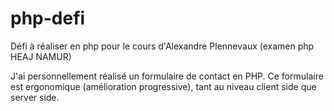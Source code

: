 php-defi
========

Défi à réaliser en php pour le cours d'Alexandre Plennevaux (examen php HEAJ NAMUR)


J'ai personnellement réalisé un formulaire de contact en PHP. Ce formulaire est
ergonomique (amélioration progressive), tant au niveau client side que server side.
